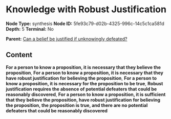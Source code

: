 # Knowledge with Robust Justification

**Node Type:** synthesis
**Node ID:** 5fe93c79-d02b-4325-996c-14c5c1ca581d
**Depth:** 5
**Terminal:** No

**Parent:** [Can a belief be justified if unknowingly defeated?](can-a-belief-be-justified-if-unknowingly-defeated-antithesis-a282a1f0-5a1b-4ae3-bd01-015e9ef354af.md)

## Content

**For a person to know a proposition, it is necessary that they believe the proposition**, **For a person to know a proposition, it is necessary that they have robust justification for believing the proposition**, **For a person to know a proposition, it is necessary for the proposition to be true**, **Robust justification requires the absence of potential defeaters that could be reasonably discovered**, **For a person to know a proposition, it is sufficient that they believe the proposition, have robust justification for believing the proposition, the proposition is true, and there are no potential defeaters that could be reasonably discovered**
